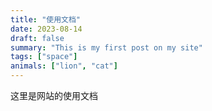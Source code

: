 ```yaml
---
title: "使用文档"
date: 2023-08-14
draft: false
summary: "This is my first post on my site"
tags: ["space"]
animals: ["lion", "cat"]
---
```

这里是网站的使用文档
